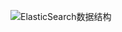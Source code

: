 ![ElasticSearch数据结构](https://user-images.githubusercontent.com/37068792/109374235-bccc7e80-78ee-11eb-9b79-feec8d1bb5a7.png)
